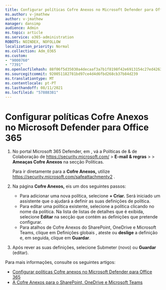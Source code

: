 ```yaml
---
title: Configurar políticas Cofre Anexos no Microsoft Defender para Office 365
ms.author: v-jmathew
author: v-jmathew
manager: dansimp
audience: Admin
ms.topic: article
ms.service: o365-administration
ROBOTS: NOINDEX, NOFOLLOW
localization_priority: Normal
ms.collection: Adm_O365
ms.custom:
- "9000760"
- "7391"
ms.openlocfilehash: 88f06f5d35030a4decaaf3a7b1f8198f42e6913154c27ed426373ad95a291a67
ms.sourcegitcommit: 920051182781bd97ce4d4d6fbd268cb37b84d239
ms.translationtype: MT
ms.contentlocale: pt-PT
ms.lasthandoff: 08/11/2021
ms.locfileid: "57888381"
---
```

# <a name="set-up-safe-attachment-policies-in-microsoft-defender-for-office-365"></a>Configurar políticas Cofre Anexos no Microsoft Defender para Office 365

1. No portal Microsoft 365 Defender, em , vá a Políticas de & de Colaboração de <https://security.microsoft.com/>  \> **E-mail & regras** \>  \> **Ameaças Cofre Anexos**  na secção Políticas.

   Para ir diretamente para a **Cofre Anexos,** utilize <https://security.microsoft.com/safeattachmentv2> .

2. Na página **Cofre Anexos,** eis um dos seguintes passos:
   - Para adicionar uma nova política, selecione **+ Criar.** Será iniciado um assistente que o ajudará a definir as suas definições de política.
   - Para editar uma política existente, selecione a política clicando no nome da política. Na lista de listas de detalhes que é exibida, selecione **Editar** na secção que contém as definições que pretende configurar.
   - Para atalhos de Cofre Anexos do SharePoint, OneDrive e Microsoft Teams, clique em Definições globais , ateste ou **deslige** a definição e, em seguida, clique em **Guardar**.

3. Após rever as suas definições,  selecione Submeter (novo) ou **Guardar** (editar).

Para mais informações, consulte os seguintes artigos:

- [Configurar políticas Cofre anexos no Microsoft Defender para Office 365](https://docs.microsoft.com/microsoft-365/security/office-365-security/set-up-safe-attachments-policies)
- [A Cofre Anexos para o SharePoint, OneDrive e Microsoft Teams](https://docs.microsoft.com/microsoft-365/security/office-365-security/turn-on-mdo-for-spo-odb-and-teams)
